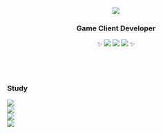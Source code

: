 <div align="center">
<img src="https://capsule-render.vercel.app/api?type=waving&color=auto&height=200&section=header&text=JUHEE%20KIM&fontSize=90" />
  
### Game Client Developer
✨ <img src="https://img.shields.io/badge/-Unity-000000?logo=Unity&style=flat-square"> <img src="https://img.shields.io/badge/-C%23-512BD4?logo=Csharp&style=flat-square"> <img src="https://img.shields.io/badge/-C++-00599C?logo=c%2B%2B&style=flat-square"> ✨

</div>

## 　

### Study
<a href="https://slow-cosmos.tistory.com/">
  <img src="https://img.shields.io/badge/-블로그-FF0000?style=flat-square">
</a>  
<br>
<a href="https://juring.notion.site/756bf014d3984d74b87d96e0324632ae?pvs=4">
  <img src="https://img.shields.io/badge/-게임 클라이언트 스터디-09B6A2?style=flat-square">
</a>  
<br>
<a href="https://juring.notion.site/Unreal-Engine-3d761618cdc242c3a7998bce4a1d999f?pvs=4">
  <img src="https://img.shields.io/badge/-언리얼 엔진 강의-FE5196?style=flat-square">
</a>  
<br>
<a href="https://juring.notion.site/613b9113395a4bfaa3af548f3662eb35?pvs=4">
  <img src="https://img.shields.io/badge/-알고리즘 공부-FFE01A?style=flat-square">
</a>
